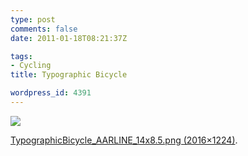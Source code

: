 ```yaml
---
type: post
comments: false
date: 2011-01-18T08:21:37Z

tags:
- Cycling
title: Typographic Bicycle

wordpress_id: 4391
---
```


[![](http://local.wordpress/wp-content/uploads/2011/01/TypographicBicycle_AARLINE_14x8.5.png)](http://aarline.info/hotaar/wp-content/uploads/2010/12/TypographicBicycle_AARLINE_14x8.5.png)

[TypographicBicycle_AARLINE_14x8.5.png (2016×1224)](http://aarline.info/hotaar/wp-content/uploads/2010/12/TypographicBicycle_AARLINE_14x8.5.png).
